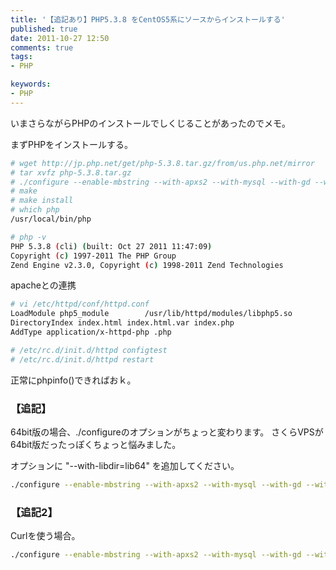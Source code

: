 ```yaml
---
title: '【追記あり】PHP5.3.8 をCentOS5系にソースからインストールする'
published: true
date: 2011-10-27 12:50
comments: true
tags:
- PHP

keywords:
- PHP
---
```

いまさらながらPHPのインストールでしくじることがあったのでメモ。

まずPHPをインストールする。
```sh
# wget http://jp.php.net/get/php-5.3.8.tar.gz/from/us.php.net/mirror
# tar xvfz php-5.3.8.tar.gz
# ./configure --enable-mbstring --with-apxs2 --with-mysql --with-gd --with-zlib --with-jpeg-dir --with-tsm-pthreads --enable-maintainer-zts --cache-file=../config.cache
# make
# make install
# which php
/usr/local/bin/php

# php -v
PHP 5.3.8 (cli) (built: Oct 27 2011 11:47:09)
Copyright (c) 1997-2011 The PHP Group
Zend Engine v2.3.0, Copyright (c) 1998-2011 Zend Technologies
```

apacheとの連携
```sh
# vi /etc/httpd/conf/httpd.conf
LoadModule php5_module        /usr/lib/httpd/modules/libphp5.so
DirectoryIndex index.html index.html.var index.php
AddType application/x-httpd-php .php

# /etc/rc.d/init.d/httpd configtest
# /etc/rc.d/init.d/httpd restart
```

正常にphpinfo()できればおｋ。

### 【追記】
64bit版の場合、./configureのオプションがちょっと変わります。
さくらVPSが64bit版だったっぽくちょっと悩みました。

オプションに "--with-libdir=lib64" を追加してください。
```sh
./configure --enable-mbstring --with-apxs2 --with-mysql --with-gd --with-zlib --with-libdir=lib64 --with-pear --with-gd --enable-maintainer-zts --cache-file=../config.cache
```

### 【追記2】
Curlを使う場合。
```sh
./configure --enable-mbstring --with-apxs2 --with-mysql --with-gd --with-zlib --with-libdir=lib64 --with-pear --with-gd --with-curl --enable-sockets --enable-maintainer-zts --cache-file=../config.cache
```
